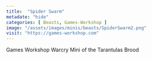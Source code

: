 ```yaml
---
title:  "Spider Swarm"
metadate: "hide"
categories: [ Beasts, Games-Workshop ]
image: "/assets/images/minis/beasts/SpiderSwarm2.png"
visit: "https://games-workshop.com"
---
```

Games Workshop Warcry Mini of the Tarantulas Brood